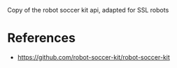 Copy of the robot soccer kit api, adapted for SSL robots

# References
- https://github.com/robot-soccer-kit/robot-soccer-kit
